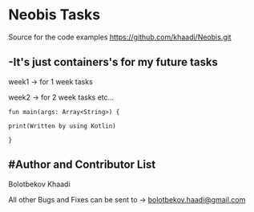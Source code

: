 # Neobis Tasks

Source for the code examples
https://github.com/khaadi/Neobis.git

## -It's just containers's for my future tasks
week1 -> for 1 week tasks 

week2 -> for 2 week tasks etc...
```
fun main(args: Array<String>) {

print(Written by using Kotlin)

}
```

#Author and Contributor List
-----------------------------
Bolotbekov Khaadi

All other Bugs and Fixes can be sent to 
-> bolotbekov.haadi@gmail.com
